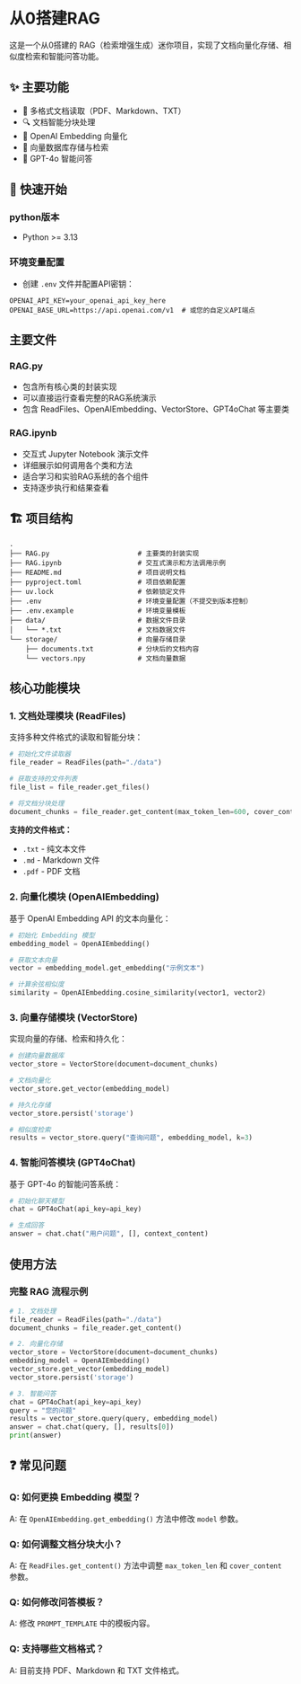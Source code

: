 # 从0搭建RAG

这是一个从0搭建的 RAG（检索增强生成）迷你项目，实现了文档向量化存储、相似度检索和智能问答功能。

## ✨ 主要功能

- 📄 多格式文档读取（PDF、Markdown、TXT）
- 🔍 文档智能分块处理
- 🧮 OpenAI Embedding 向量化
- 💾 向量数据库存储与检索
- 🤖 GPT-4o 智能问答

## 🚀 快速开始

### python版本

- Python >= 3.13

### 环境变量配置

- 创建 `.env` 文件并配置API密钥：

```env
OPENAI_API_KEY=your_openai_api_key_here
OPENAI_BASE_URL=https://api.openai.com/v1  # 或您的自定义API端点
```

## 主要文件

### RAG.py
- 包含所有核心类的封装实现
- 可以直接运行查看完整的RAG系统演示
- 包含 ReadFiles、OpenAIEmbedding、VectorStore、GPT4oChat 等主要类

### RAG.ipynb
- 交互式 Jupyter Notebook 演示文件
- 详细展示如何调用各个类和方法
- 适合学习和实验RAG系统的各个组件
- 支持逐步执行和结果查看

## 🏗️ 项目结构

```
.
├── RAG.py                      # 主要类的封装实现
├── RAG.ipynb                   # 交互式演示和方法调用示例
├── README.md                   # 项目说明文档
├── pyproject.toml              # 项目依赖配置
├── uv.lock                     # 依赖锁定文件
├── .env                        # 环境变量配置（不提交到版本控制）
├── .env.example                # 环境变量模板
├── data/                       # 数据文件目录
│   └── *.txt                   # 文档数据文件
└── storage/                    # 向量存储目录
    ├── documents.txt           # 分块后的文档内容
    └── vectors.npy             # 文档向量数据
```

## 核心功能模块

### 1. 文档处理模块 (ReadFiles)

支持多种文件格式的读取和智能分块：

```python
# 初始化文件读取器
file_reader = ReadFiles(path="./data")

# 获取支持的文件列表
file_list = file_reader.get_files()

# 将文档分块处理
document_chunks = file_reader.get_content(max_token_len=600, cover_content=150)
```

**支持的文件格式：**
- `.txt` - 纯文本文件
- `.md` - Markdown 文件
- `.pdf` - PDF 文档

### 2. 向量化模块 (OpenAIEmbedding)

基于 OpenAI Embedding API 的文本向量化：

```python
# 初始化 Embedding 模型
embedding_model = OpenAIEmbedding()

# 获取文本向量
vector = embedding_model.get_embedding("示例文本")

# 计算余弦相似度
similarity = OpenAIEmbedding.cosine_similarity(vector1, vector2)
```

### 3. 向量存储模块 (VectorStore)

实现向量的存储、检索和持久化：

```python
# 创建向量数据库
vector_store = VectorStore(document=document_chunks)

# 文档向量化
vector_store.get_vector(embedding_model)

# 持久化存储
vector_store.persist('storage')

# 相似度检索
results = vector_store.query("查询问题", embedding_model, k=3)
```

### 4. 智能问答模块 (GPT4oChat)

基于 GPT-4o 的智能问答系统：

```python
# 初始化聊天模型
chat = GPT4oChat(api_key=api_key)

# 生成回答
answer = chat.chat("用户问题", [], context_content)
```

## 使用方法

### 完整 RAG 流程示例

```python
# 1. 文档处理
file_reader = ReadFiles(path="./data")
document_chunks = file_reader.get_content()

# 2. 向量化存储
vector_store = VectorStore(document=document_chunks)
embedding_model = OpenAIEmbedding()
vector_store.get_vector(embedding_model)
vector_store.persist('storage')

# 3. 智能问答
chat = GPT4oChat(api_key=api_key)
query = "您的问题"
results = vector_store.query(query, embedding_model)
answer = chat.chat(query, [], results[0])
print(answer)
```

## ❓ 常见问题

### Q: 如何更换 Embedding 模型？
A: 在 `OpenAIEmbedding.get_embedding()` 方法中修改 `model` 参数。

### Q: 如何调整文档分块大小？
A: 在 `ReadFiles.get_content()` 方法中调整 `max_token_len` 和 `cover_content` 参数。

### Q: 如何修改问答模板？
A: 修改 `PROMPT_TEMPLATE` 中的模板内容。

### Q: 支持哪些文档格式？
A: 目前支持 PDF、Markdown 和 TXT 文件格式。